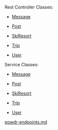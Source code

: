 Rest Controller Classes:

* [Message](https://github.com/powdr-ddc/powdr-service/blob/master/src/main/java/edu/cnm/deepdive/powdr/controller/MessageController.java)

* [Post](https://github.com/powdr-ddc/powdr-service/blob/master/src/main/java/edu/cnm/deepdive/powdr/controller/PostController.java)

* [SkiResort]((https://github.com/powdr-ddc/powdr-service/blob/master/src/main/java/edu/cnm/deepdive/powdr/controller/SkiResortController.java))

* [Trip]((https://github.com/powdr-ddc/powdr-service/blob/master/src/main/java/edu/cnm/deepdive/powdr/controller/TripController.java))

* [User]((https://github.com/powdr-ddc/powdr-service/blob/master/src/main/java/edu/cnm/deepdive/powdr/controller/UserController.java))

Service Classes: 

* [Message](https://github.com/powdr-ddc/powdr-service/blob/master/src/main/java/edu/cnm/deepdive/powdr/service/MessageService.java)

* [Post](https://github.com/powdr-ddc/powdr-service/blob/master/src/main/java/edu/cnm/deepdive/powdr/service/PostService.java)

* [SkiResort](https://github.com/powdr-ddc/powdr-service/blob/master/src/main/java/edu/cnm/deepdive/powdr/service/SkiResortService.java)

* [Trip](https://github.com/powdr-ddc/powdr-service/blob/master/src/main/java/edu/cnm/deepdive/powdr/service/TripService.java)

* [User](https://github.com/powdr-ddc/powdr-service/blob/master/src/main/java/edu/cnm/deepdive/powdr/service/UserService.java)

[powdr-endpoints.md](powdr-endpoints.md)